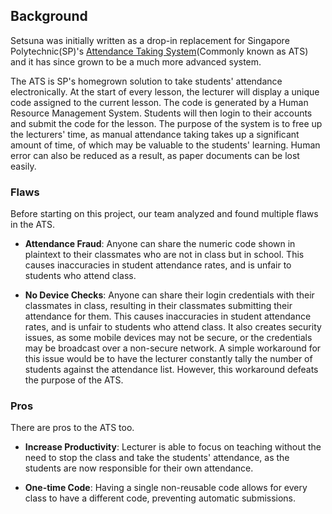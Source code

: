 ## Background
Setsuna was initially written as a drop-in replacement for Singapore Polytechnic(SP)'s [Attendance Taking System](https://web.archive.org/web/20160730032416/http://www.straitstimes.com/singapore/education/polys-app-attendance-system-stirs-concerns)(Commonly known as ATS) and it has since grown to be a much more advanced system.


The ATS is SP's homegrown solution to take students' attendance electronically. 
At the start of every lesson, the lecturer will display a unique code assigned to the current lesson. The code is generated by a Human Resource Management System. Students will then login to their accounts and submit the code for the lesson. 
The purpose of the system is to free up the lecturers' time, as manual attendance taking takes up a significant amount of time, of which may be valuable to the students' learning. Human error can also be reduced as a result, as paper documents can be lost easily.

### Flaws
Before starting on this project, our team analyzed and found multiple flaws in the ATS.

- **Attendance Fraud**: Anyone can share the numeric code shown in plaintext to their classmates who are not in class but in school. This causes inaccuracies in student attendance rates, and is unfair to students who attend class. 

- **No Device Checks**: Anyone can share their login credentials with their classmates in class, resulting in their classmates submitting their attendance for them. This causes inaccuracies in student attendance rates, and is unfair to students who attend class. It also creates security issues, as some mobile devices may not be secure, or the credentials may be broadcast over a non-secure network. A simple workaround for this issue would be to have the lecturer constantly tally the number of students against the attendance list. However, this workaround defeats the purpose of the ATS. 

### Pros
There are pros to the ATS too.

- **Increase Productivity**: Lecturer is able to focus on teaching without the need to stop the class and take the students' attendance, as the students are now responsible for their own attendance.

- **One-time Code**: Having a single non-reusable code allows for every class to have a different code, preventing automatic submissions.


